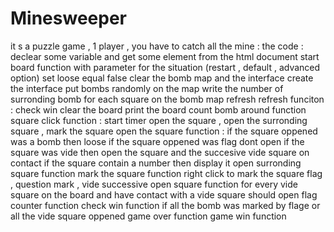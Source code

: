 # Minesweeper
it s a puzzle game , 1 player , you have to catch all the mine :
            the code :
                declear some variable and get some element from the html document
                start board function with parameter for the situation (restart , default , advanced option)
                    set loose equal false
                    clear the bomb map and the interface
                    create  the interface
                    put bombs randomly on the map
                    write the number of surronding bomb for each square on the bomb map
                    refresh
                refresh funciton :
                    check win
                    clear the board 
                    print the board 
                count bomb around function
                square click function :
                    start timer 
                    open the square , open the surronding square , mark the square
                open the square function :
                    if the square oppened was a bomb then loose
                    if the square oppened was flag dont open
                    if the square was vide then open the square and the succesive vide square on contact
                    if the square contain a number then display it 
                open surronding square function 
                mark the square function 
                    right click to mark the square flag , question mark , vide 
                successive open square function 
                    for every vide square on the board and have  contact with a vide square should open 
                flag counter function
                check win function 
                    if all the bomb was marked by flage or all the vide square oppened
                game over function
                game win function 
